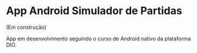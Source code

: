 # App Android Simulador de Partidas

(Em construção)

App em desenvolvimento seguindo o curso de Android nativo da plataforma DIO.
